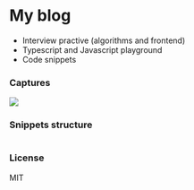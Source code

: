# My blog 
- Interview practive (algorithms and frontend)
- Typescript and Javascript playground
- Code snippets

### Captures
![](https://i.ibb.co/xgBwd1s/myblog.png)

### Snippets structure
```json

```

### License
MIT